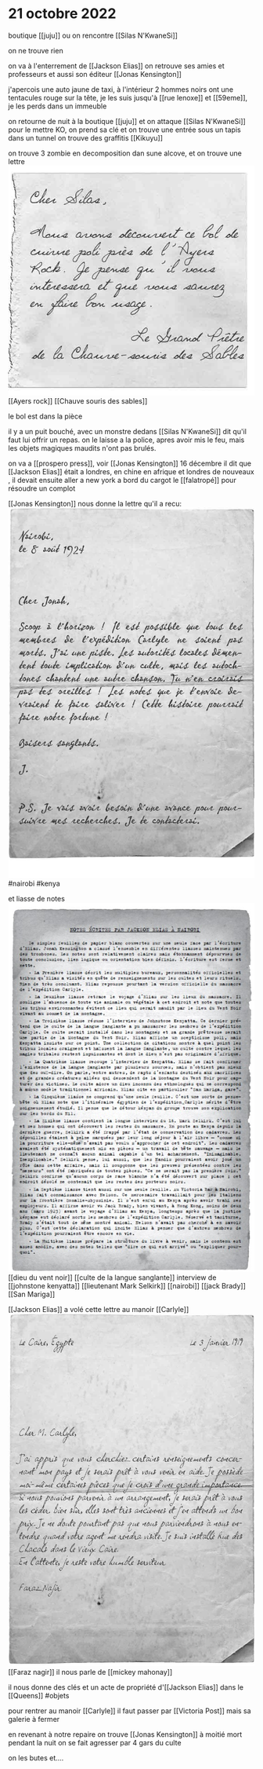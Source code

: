 # 21 octobre 2022

boutique [[juju]] ou on rencontre [[Silas N'KwaneSi]]  

on ne trouve rien

on va à l'enterrement de [[Jackson Elias]] on retrouve ses amies et professeurs et aussi son éditeur [[Jonas Kensington]] 

j'apercois une auto jaune de taxi, à l'intérieur 2 hommes noirs ont une tentacules rouge sur la tête, je les suis jusqu'à [[rue lenoxe]] et [[59eme]], je les perds dans un immeuble

on retourne de nuit à la boutique [[juju]] et on attaque [[Silas N'KwaneSi]] pour le mettre KO, on prend sa clé et on trouve une entrée sous un tapis
dans un tunnel on trouve des graffitis [[Kikuyu]]

on trouve 3 zombie en decomposition dan sune alcove, et on trouve une  lettre ![](images/lettre.png)   [[Ayers rock]] [[Chauve souris des sables]]

le bol est dans la pièce 

il y a un puit bouché, avec un monstre dedans [[Silas N'KwaneSi]] dit qu'il faut lui offrir un repas. 
on le laisse a la police, apres avoir mis le feu, mais les objets magiques maudits n'ont pas brulés.

on va a [[prospero press]], voir [[Jonas Kensington]] 16 décembre il dit que [[Jackson Elias]] était a londres, en chine en afrique et londres de nouveaux , il devait ensuite aller a new york a bord du cargot le [[falatropé]] pour résoudre un complot

[[Jonas Kensington]] nous donne la lettre qu'il a recu: 
![](images/20221021233605.png)  #nairobi #kenya

et liasse de notes ![](images/une%20liasse%20de%20note.png)   
[[dieu du vent noir]] [[culte de la langue sanglante]] interview de [[johnstone kenyatta]] [[lieutenant Mark Selkirk]] [[nairobi]] [[jack Brady]] [[San Mariga]] 

[[Jackson Elias]] a volé cette lettre au manoir [[Carlyle]] ![](images/20221021234927.png)   [[Faraz nagir]]
il nous parle de [[mickey mahonay]]

il nous donne des clés et un acte de propriété d'[[Jackson Elias]] dans le [[Queens]] #objets

pour rentrer au manoir [[Carlyle]] il faut passer par [[Victoria Post]] mais sa galerie à fermer 

en revenant à notre repaire on trouve [[Jonas Kensington]] à moitié mort
pendant la nuit on se fait agresser par 4 gars du culte 

on les butes et....